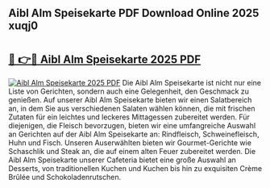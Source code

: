 ## Aibl Alm Speisekarte PDF Download Online 2025 xuqj0

# <h2><a href="http://gc9myuf.nevu.top/?p=Aibl+Alm+Speisekarte">🔗 👉🔴 Aibl Alm Speisekarte 2025 PDF</a></h2>

[![Aibl Alm Speisekarte 2025 PDF](https://i.imgur.com/dBaPXMq.png)](http://gc9myuf.nevu.top/?p=Aibl+Alm+Speisekarte)
Die Aibl Alm Speisekarte ist nicht nur eine Liste von Gerichten, sondern auch eine Gelegenheit, den Geschmack zu genießen. Auf unserer Aibl Alm Speisekarte bieten wir einen Salatbereich an, in dem Sie aus verschiedenen Salaten wählen können, die mit frischen Zutaten für ein leichtes und leckeres Mittagessen zubereitet werden. Für diejenigen, die Fleisch bevorzugen, bieten wir eine umfangreiche Auswahl an Gerichten auf der Aibl Alm Speisekarte an: Rindfleisch, Schweinefleisch, Huhn und Fisch. Unseren Auserwählten bieten wir Gourmet-Gerichte wie Schaschlik und Steak an, die auf einem alten Feuer zubereitet werden. Die Aibl Alm Speisekarte unserer Cafeteria bietet eine große Auswahl an Desserts, von traditionellen Kuchen und Kuchen bis hin zu exquisiten Crème Brûlée und Schokoladenrutschen.
